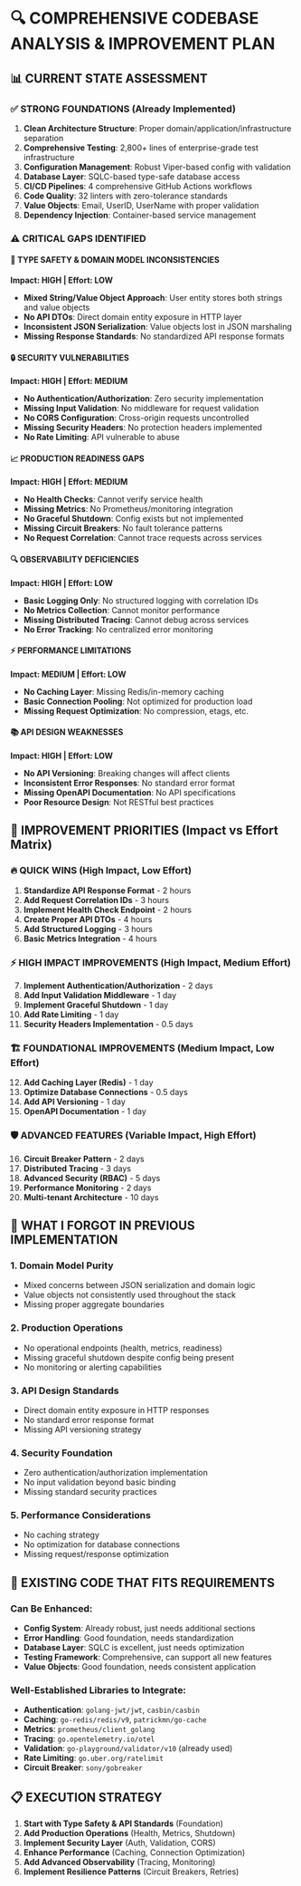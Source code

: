 # 🔍 COMPREHENSIVE CODEBASE ANALYSIS & IMPROVEMENT PLAN

## 📊 **CURRENT STATE ASSESSMENT**

### ✅ **STRONG FOUNDATIONS (Already Implemented)**
1. **Clean Architecture Structure**: Proper domain/application/infrastructure separation
2. **Comprehensive Testing**: 2,800+ lines of enterprise-grade test infrastructure
3. **Configuration Management**: Robust Viper-based config with validation
4. **Database Layer**: SQLC-based type-safe database access
5. **CI/CD Pipelines**: 4 comprehensive GitHub Actions workflows
6. **Code Quality**: 32 linters with zero-tolerance standards
7. **Value Objects**: Email, UserID, UserName with proper validation
8. **Dependency Injection**: Container-based service management

### ⚠️ **CRITICAL GAPS IDENTIFIED**

#### 🚨 **TYPE SAFETY & DOMAIN MODEL INCONSISTENCIES**
**Impact: HIGH | Effort: LOW**
- **Mixed String/Value Object Approach**: User entity stores both strings and value objects
- **No API DTOs**: Direct domain entity exposure in HTTP layer
- **Inconsistent JSON Serialization**: Value objects lost in JSON marshaling
- **Missing Response Standards**: No standardized API response formats

#### 🔒 **SECURITY VULNERABILITIES**
**Impact: HIGH | Effort: MEDIUM**
- **No Authentication/Authorization**: Zero security implementation
- **Missing Input Validation**: No middleware for request validation
- **No CORS Configuration**: Cross-origin requests uncontrolled
- **Missing Security Headers**: No protection headers implemented
- **No Rate Limiting**: API vulnerable to abuse

#### 📈 **PRODUCTION READINESS GAPS**
**Impact: HIGH | Effort: MEDIUM**
- **No Health Checks**: Cannot verify service health
- **Missing Metrics**: No Prometheus/monitoring integration
- **No Graceful Shutdown**: Config exists but not implemented
- **Missing Circuit Breakers**: No fault tolerance patterns
- **No Request Correlation**: Cannot trace requests across services

#### 🔍 **OBSERVABILITY DEFICIENCIES**
**Impact: HIGH | Effort: LOW**
- **Basic Logging Only**: No structured logging with correlation IDs
- **No Metrics Collection**: Cannot monitor performance
- **Missing Distributed Tracing**: Cannot debug across services
- **No Error Tracking**: No centralized error monitoring

#### ⚡ **PERFORMANCE LIMITATIONS**
**Impact: MEDIUM | Effort: LOW**
- **No Caching Layer**: Missing Redis/in-memory caching
- **Basic Connection Pooling**: Not optimized for production load
- **Missing Request Optimization**: No compression, etags, etc.

#### 📚 **API DESIGN WEAKNESSES**
**Impact: HIGH | Effort: LOW**
- **No API Versioning**: Breaking changes will affect clients
- **Inconsistent Error Responses**: No standard error format
- **Missing OpenAPI Documentation**: No API specifications
- **Poor Resource Design**: Not RESTful best practices

## 🎯 **IMPROVEMENT PRIORITIES (Impact vs Effort Matrix)**

### 🔥 **QUICK WINS (High Impact, Low Effort)**
1. **Standardize API Response Format** - 2 hours
2. **Add Request Correlation IDs** - 3 hours  
3. **Implement Health Check Endpoint** - 2 hours
4. **Create Proper API DTOs** - 4 hours
5. **Add Structured Logging** - 3 hours
6. **Basic Metrics Integration** - 4 hours

### ⚡ **HIGH IMPACT IMPROVEMENTS (High Impact, Medium Effort)**
7. **Implement Authentication/Authorization** - 2 days
8. **Add Input Validation Middleware** - 1 day
9. **Implement Graceful Shutdown** - 1 day
10. **Add Rate Limiting** - 1 day
11. **Security Headers Implementation** - 0.5 days

### 🏗️ **FOUNDATIONAL IMPROVEMENTS (Medium Impact, Low Effort)**
12. **Add Caching Layer (Redis)** - 1 day
13. **Optimize Database Connections** - 0.5 days
14. **Add API Versioning** - 1 day
15. **OpenAPI Documentation** - 1 day

### 🛡️ **ADVANCED FEATURES (Variable Impact, High Effort)**
16. **Circuit Breaker Pattern** - 2 days
17. **Distributed Tracing** - 3 days
18. **Advanced Security (RBAC)** - 5 days
19. **Performance Monitoring** - 2 days
20. **Multi-tenant Architecture** - 10 days

## 🎪 **WHAT I FORGOT IN PREVIOUS IMPLEMENTATION**

### 1. **Domain Model Purity**
- Mixed concerns between JSON serialization and domain logic
- Value objects not consistently used throughout the stack
- Missing proper aggregate boundaries

### 2. **Production Operations**
- No operational endpoints (health, metrics, readiness)
- Missing graceful shutdown despite config being present
- No monitoring or alerting capabilities

### 3. **API Design Standards**
- Direct domain entity exposure in HTTP responses
- No standard error response format
- Missing API versioning strategy

### 4. **Security Foundation**
- Zero authentication/authorization implementation
- No input validation beyond basic binding
- Missing standard security practices

### 5. **Performance Considerations**
- No caching strategy
- No optimization for database connections
- Missing request/response optimization

## 🔧 **EXISTING CODE THAT FITS REQUIREMENTS**

### **Can Be Enhanced:**
- **Config System**: Already robust, just needs additional sections
- **Error Handling**: Good foundation, needs standardization
- **Database Layer**: SQLC is excellent, just needs optimization
- **Testing Framework**: Comprehensive, can support all new features
- **Value Objects**: Good foundation, needs consistent application

### **Well-Established Libraries to Integrate:**
- **Authentication**: `golang-jwt/jwt`, `casbin/casbin`
- **Caching**: `go-redis/redis/v9`, `patrickmn/go-cache`
- **Metrics**: `prometheus/client_golang`
- **Tracing**: `go.opentelemetry.io/otel`
- **Validation**: `go-playground/validator/v10` (already used)
- **Rate Limiting**: `go.uber.org/ratelimit`
- **Circuit Breaker**: `sony/gobreaker`

## 📋 **EXECUTION STRATEGY**

1. **Start with Type Safety & API Standards** (Foundation)
2. **Add Production Operations** (Health, Metrics, Shutdown)
3. **Implement Security Layer** (Auth, Validation, CORS)
4. **Enhance Performance** (Caching, Connection Optimization)
5. **Add Advanced Observability** (Tracing, Monitoring)
6. **Implement Resilience Patterns** (Circuit Breakers, Retries)
